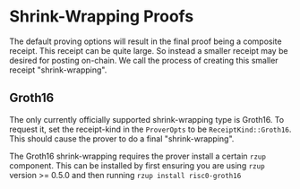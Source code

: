 # Shrink-Wrapping Proofs

The default proving options will result in the final proof being a composite receipt. This receipt
can be quite large. So instead a smaller receipt
may be desired for posting on-chain. We call the process of creating this smaller receipt
"shrink-wrapping".

## Groth16

The only currently officially supported shrink-wrapping type is Groth16. To request it, set the
receipt-kind in the `ProverOpts` to be `ReceiptKind::Groth16`. This should cause the prover to do a
final "shrink-wrapping".

The Groth16 shrink-wrapping requires the prover install a certain `rzup` component. This can be
installed by first ensuring you are using `rzup` version >= 0.5.0 and then running `rzup install
risc0-groth16`
